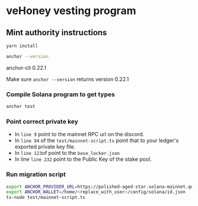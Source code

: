 # veHoney vesting program
## Mint authority instructions
```bash
yarn install 
```
```bash
anchor --version
```
anchor-cli 0.22.1

Make sure `anchor --version` returns version 0.22.1

### Compile Solana program to get types
```bash
anchor test
```

### Point correct private key
- In `line 9` point to the mainnet RPC url on the discord.
- In `line 94` of the `test/mainnet-script.ts` point that to your ledger's exported private key file.
- In `line 123`of point to the `base_locker.json`
- In line `line 232` point to the Public Key of the stake pool. 

### Run migration script
```bash
export ANCHOR_PROVIDER_URL=https://polished-aged-star.solana-mainnet.quiknode.pro/d28283c8e1dece7b2a9317d6fa4dfcb76ee7f4e8/
export ANCHOR_WALLET=/home/<replace_with_user>/config/solana/id.json
ts-node test/mainnet-script.ts
```